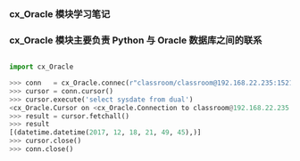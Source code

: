 ### cx_Oracle 模块学习笔记

### cx_Oracle 模块主要负责 Python 与 Oracle 数据库之间的联系

```python

import cx_Oracle

>>> conn   = cx_Oracle.connec(r"classroom/classroom@192.168.22.235:1521/nettest")
>>> cursor = conn.cursor()
>>> cursor.execute('select sysdate from dual')
<cx_Oracle.Cursor on <cx_Oracle.Connection to classroom@192.168.22.235:1521/nettest>>
>>> result = cursor.fetchall()
>>> result
[(datetime.datetime(2017, 12, 18, 21, 49, 45),)]
>>> cursor.close()
>>> conn.close()
```

